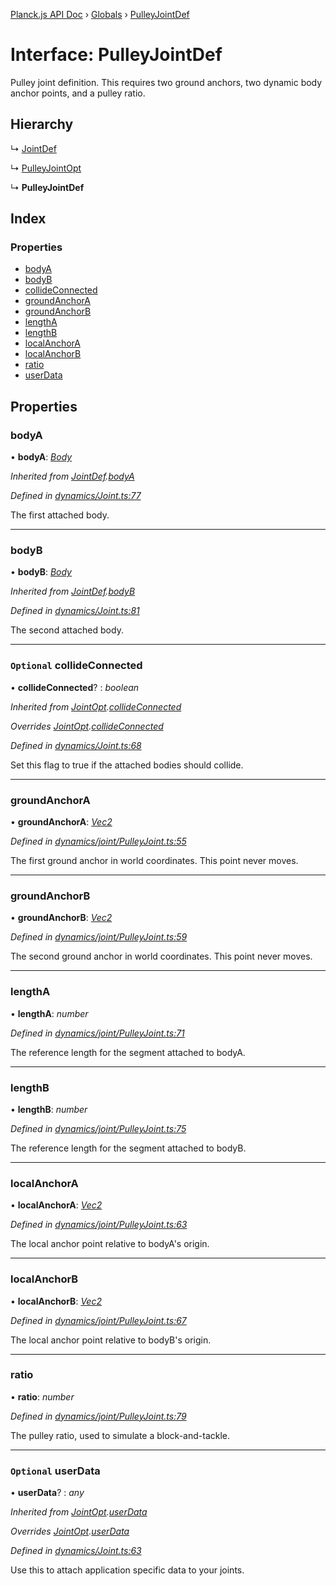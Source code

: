 [Planck.js API Doc](../README.md) › [Globals](../globals.md) › [PulleyJointDef](pulleyjointdef.md)

# Interface: PulleyJointDef

Pulley joint definition. This requires two ground anchors, two dynamic body
anchor points, and a pulley ratio.

## Hierarchy

  ↳ [JointDef](jointdef.md)

  ↳ [PulleyJointOpt](pulleyjointopt.md)

  ↳ **PulleyJointDef**

## Index

### Properties

* [bodyA](pulleyjointdef.md#bodya)
* [bodyB](pulleyjointdef.md#bodyb)
* [collideConnected](pulleyjointdef.md#optional-collideconnected)
* [groundAnchorA](pulleyjointdef.md#groundanchora)
* [groundAnchorB](pulleyjointdef.md#groundanchorb)
* [lengthA](pulleyjointdef.md#lengtha)
* [lengthB](pulleyjointdef.md#lengthb)
* [localAnchorA](pulleyjointdef.md#localanchora)
* [localAnchorB](pulleyjointdef.md#localanchorb)
* [ratio](pulleyjointdef.md#ratio)
* [userData](pulleyjointdef.md#optional-userdata)

## Properties

###  bodyA

• **bodyA**: *[Body](../classes/body.md)*

*Inherited from [JointDef](jointdef.md).[bodyA](jointdef.md#bodya)*

*Defined in [dynamics/Joint.ts:77](https://github.com/shakiba/planck.js/blob/1bc1208/src/dynamics/Joint.ts#L77)*

The first attached body.

___

###  bodyB

• **bodyB**: *[Body](../classes/body.md)*

*Inherited from [JointDef](jointdef.md).[bodyB](jointdef.md#bodyb)*

*Defined in [dynamics/Joint.ts:81](https://github.com/shakiba/planck.js/blob/1bc1208/src/dynamics/Joint.ts#L81)*

The second attached body.

___

### `Optional` collideConnected

• **collideConnected**? : *boolean*

*Inherited from [JointOpt](jointopt.md).[collideConnected](jointopt.md#optional-collideconnected)*

*Overrides [JointOpt](jointopt.md).[collideConnected](jointopt.md#optional-collideconnected)*

*Defined in [dynamics/Joint.ts:68](https://github.com/shakiba/planck.js/blob/1bc1208/src/dynamics/Joint.ts#L68)*

Set this flag to true if the attached bodies
should collide.

___

###  groundAnchorA

• **groundAnchorA**: *[Vec2](../classes/vec2.md)*

*Defined in [dynamics/joint/PulleyJoint.ts:55](https://github.com/shakiba/planck.js/blob/1bc1208/src/dynamics/joint/PulleyJoint.ts#L55)*

The first ground anchor in world coordinates. This point never moves.

___

###  groundAnchorB

• **groundAnchorB**: *[Vec2](../classes/vec2.md)*

*Defined in [dynamics/joint/PulleyJoint.ts:59](https://github.com/shakiba/planck.js/blob/1bc1208/src/dynamics/joint/PulleyJoint.ts#L59)*

The second ground anchor in world coordinates. This point never moves.

___

###  lengthA

• **lengthA**: *number*

*Defined in [dynamics/joint/PulleyJoint.ts:71](https://github.com/shakiba/planck.js/blob/1bc1208/src/dynamics/joint/PulleyJoint.ts#L71)*

The reference length for the segment attached to bodyA.

___

###  lengthB

• **lengthB**: *number*

*Defined in [dynamics/joint/PulleyJoint.ts:75](https://github.com/shakiba/planck.js/blob/1bc1208/src/dynamics/joint/PulleyJoint.ts#L75)*

The reference length for the segment attached to bodyB.

___

###  localAnchorA

• **localAnchorA**: *[Vec2](../classes/vec2.md)*

*Defined in [dynamics/joint/PulleyJoint.ts:63](https://github.com/shakiba/planck.js/blob/1bc1208/src/dynamics/joint/PulleyJoint.ts#L63)*

The local anchor point relative to bodyA's origin.

___

###  localAnchorB

• **localAnchorB**: *[Vec2](../classes/vec2.md)*

*Defined in [dynamics/joint/PulleyJoint.ts:67](https://github.com/shakiba/planck.js/blob/1bc1208/src/dynamics/joint/PulleyJoint.ts#L67)*

The local anchor point relative to bodyB's origin.

___

###  ratio

• **ratio**: *number*

*Defined in [dynamics/joint/PulleyJoint.ts:79](https://github.com/shakiba/planck.js/blob/1bc1208/src/dynamics/joint/PulleyJoint.ts#L79)*

The pulley ratio, used to simulate a block-and-tackle.

___

### `Optional` userData

• **userData**? : *any*

*Inherited from [JointOpt](jointopt.md).[userData](jointopt.md#optional-userdata)*

*Overrides [JointOpt](jointopt.md).[userData](jointopt.md#optional-userdata)*

*Defined in [dynamics/Joint.ts:63](https://github.com/shakiba/planck.js/blob/1bc1208/src/dynamics/Joint.ts#L63)*

Use this to attach application specific data to your joints.
